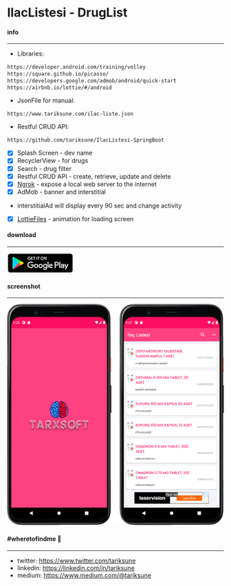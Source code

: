 # IlacListesi - DrugList
#### info
________________
 - Libraries:
```
https://developer.android.com/training/volley
https://square.github.io/picasso/
https://developers.google.com/admob/android/quick-start
https://airbnb.io/lottie/#/android
```
 - JsonFile for manual:
```
https://www.tariksune.com/ilac-liste.json
```
 - Restful CRUD API:
```
https://github.com/tariksune/IlacListesi-SpringBoot
```


- [x] Splash Screen - dev name
- [x] RecyclerView - for drugs
- [x] Search - drug filter
- [x] Restful CRUD API - create, retrieve, update and delete
- [x] [Ngrok] - expose a local web server to the internet
- [x] AdMob - banner and interstitial
 - interstitialAd will display every 90 sec and change activity
- [x] [LottieFiles] - animation for loading screen

#### download
________________
[![](https://raw.githubusercontent.com/tariksune/IlacListesi-Android/master/googleplay.png)](https://play.google.com/store/apps/details?id=com.tarxsoft.ilaclistesi)

#### screenshot
________________
![](https://raw.githubusercontent.com/tariksune/IlacListesi-Android/master/screenshot.png)

#### #wheretofindme 📍
________________
- twitter: https://www.twitter.com/tariksune
- linkedin: https://linkedin.com/in/tariksune
- medium: https://www.medium.com/@tariksune


 [Ngrok]: <https://ngrok.com/>
 [LottieFiles]: <https://lottiefiles.com/>
